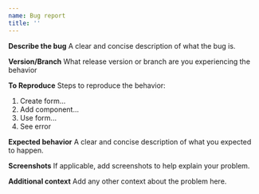 ```yaml
---
name: Bug report
title: ''
---
```


**Describe the bug**
A clear and concise description of what the bug is.

**Version/Branch**
What release version or branch are you experiencing the behavior

**To Reproduce**
Steps to reproduce the behavior:
1. Create form...
2. Add component...
3. Use form...
4. See error

**Expected behavior**
A clear and concise description of what you expected to happen.

**Screenshots**
If applicable, add screenshots to help explain your problem.

**Additional context**
Add any other context about the problem here.
